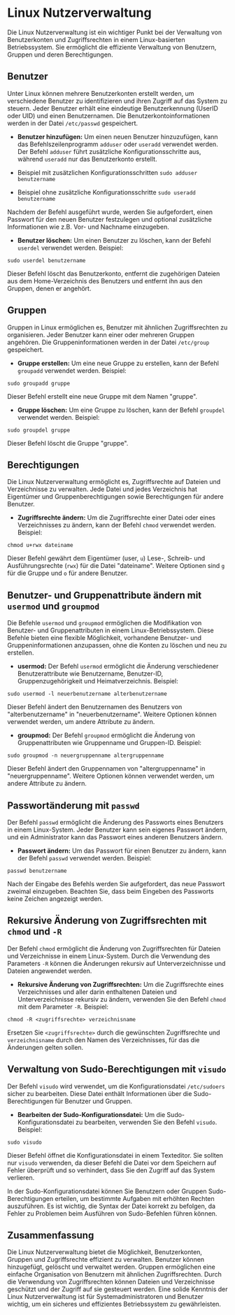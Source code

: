 # Linux Nutzerverwaltung

Die Linux Nutzerverwaltung ist ein wichtiger Punkt bei der Verwaltung von Benutzerkonten und Zugriffsrechten in einem Linux-basierten Betriebssystem. Sie ermöglicht die effiziente Verwaltung von Benutzern, Gruppen und deren Berechtigungen. 

## Benutzer
Unter Linux können mehrere Benutzerkonten erstellt werden, um verschiedene Benutzer zu identifizieren und ihren Zugriff auf das System zu steuern. Jeder Benutzer erhält eine eindeutige Benutzerkennung (UserID oder UID) und einen Benutzernamen. Die Benutzerkontoinformationen werden in der Datei `/etc/passwd` gespeichert. 

- **Benutzer hinzufügen:**
Um einen neuen Benutzer hinzuzufügen, kann das Befehlszeilenprogramm `adduser` oder `useradd` verwendet werden. Der Befehl `adduser` führt zusätzliche Konfigurationsschritte aus, während `useradd` nur das Benutzerkonto erstellt.

- Beispiel mit zusätzlichen Konfigurationsschritten
`sudo adduser benutzername`

- Beispiel ohne zusätzliche Konfigurationsschritte
`sudo useradd benutzername`


Nachdem der Befehl ausgeführt wurde, werden Sie aufgefordert, einen Passwort für den neuen Benutzer festzulegen und optional zusätzliche Informationen wie z.B. Vor- und Nachname einzugeben.

- **Benutzer löschen:**
Um einen Benutzer zu löschen, kann der Befehl `userdel` verwendet werden. Beispiel:

`sudo userdel benutzername`

Dieser Befehl löscht das Benutzerkonto, entfernt die zugehörigen Dateien aus dem Home-Verzeichnis des Benutzers und entfernt ihn aus den Gruppen, denen er angehört.

## Gruppen
Gruppen in Linux ermöglichen es, Benutzer mit ähnlichen Zugriffsrechten zu organisieren. Jeder Benutzer kann einer oder mehreren Gruppen angehören. Die Gruppeninformationen werden in der Datei `/etc/group` gespeichert.

- **Gruppe erstellen:**
Um eine neue Gruppe zu erstellen, kann der Befehl `groupadd` verwendet werden. Beispiel:

`sudo groupadd gruppe`

Dieser Befehl erstellt eine neue Gruppe mit dem Namen "gruppe".

- **Gruppe löschen:**
Um eine Gruppe zu löschen, kann der Befehl `groupdel` verwendet werden. Beispiel:

`sudo groupdel gruppe`

Dieser Befehl löscht die Gruppe "gruppe".

## Berechtigungen
Die Linux Nutzerverwaltung ermöglicht es, Zugriffsrechte auf Dateien und Verzeichnisse zu verwalten. Jede Datei und jedes Verzeichnis hat Eigentümer und Gruppenberechtigungen sowie Berechtigungen für andere Benutzer.

- **Zugriffsrechte ändern:**
Um die Zugriffsrechte einer Datei oder eines Verzeichnisses zu ändern, kann der Befehl `chmod` verwendet werden. Beispiel:

`chmod u+rwx dateiname` 

Dieser Befehl gewährt dem Eigentümer (user, `u`) Lese-, Schreib- und Ausführungsrechte (`rwx`) für die Datei "dateiname". Weitere Optionen sind `g` für die Gruppe und `o` für andere Benutzer.


## Benutzer- und Gruppenattribute ändern mit `usermod` und `groupmod`

Die Befehle `usermod` und `groupmod` ermöglichen die Modifikation von Benutzer- und Gruppenattributen in einem Linux-Betriebssystem. Diese Befehle bieten eine flexible Möglichkeit, vorhandene Benutzer- und Gruppeninformationen anzupassen, ohne die Konten zu löschen und neu zu erstellen.

- **usermod:**
Der Befehl `usermod` ermöglicht die Änderung verschiedener Benutzerattribute wie Benutzername, Benutzer-ID, Gruppenzugehörigkeit und Heimatverzeichnis. Beispiel:

`sudo usermod -l neuerbenutzername alterbenutzername`

Dieser Befehl ändert den Benutzernamen des Benutzers von "alterbenutzername" in "neuerbenutzername". Weitere Optionen können verwendet werden, um andere Attribute zu ändern.

- **groupmod:**
Der Befehl `groupmod` ermöglicht die Änderung von Gruppenattributen wie Gruppenname und Gruppen-ID. Beispiel:

`sudo groupmod -n neuergruppenname altergruppenname`

Dieser Befehl ändert den Gruppennamen von "altergruppenname" in "neuergruppenname". Weitere Optionen können verwendet werden, um andere Attribute zu ändern.

## Passwortänderung mit `passwd`

Der Befehl `passwd` ermöglicht die Änderung des Passworts eines Benutzers in einem Linux-System. Jeder Benutzer kann sein eigenes Passwort ändern, und ein Administrator kann das Passwort eines anderen Benutzers ändern.

- **Passwort ändern:**
Um das Passwort für einen Benutzer zu ändern, kann der Befehl `passwd` verwendet werden. Beispiel:

`passwd benutzername`

Nach der Eingabe des Befehls werden Sie aufgefordert, das neue Passwort zweimal einzugeben. Beachten Sie, dass beim Eingeben des Passworts keine Zeichen angezeigt werden.

## Rekursive Änderung von Zugriffsrechten mit `chmod` und `-R`

Der Befehl `chmod` ermöglicht die Änderung von Zugriffsrechten für Dateien und Verzeichnisse in einem Linux-System. Durch die Verwendung des Parameters `-R` können die Änderungen rekursiv auf Unterverzeichnisse und Dateien angewendet werden.

- **Rekursive Änderung von Zugriffsrechten:**
Um die Zugriffsrechte eines Verzeichnisses und aller darin enthaltenen Dateien und Unterverzeichnisse rekursiv zu ändern, verwenden Sie den Befehl `chmod` mit dem Parameter `-R`. Beispiel:

`chmod -R <zugriffsrechte> verzeichnisname`
    
Ersetzen Sie `<zugriffsrechte>` durch die gewünschten Zugriffsrechte und `verzeichnisname` durch den Namen des Verzeichnisses, für das die Änderungen gelten sollen.

## Verwaltung von Sudo-Berechtigungen mit `visudo`

Der Befehl `visudo` wird verwendet, um die Konfigurationsdatei `/etc/sudoers` sicher zu bearbeiten. Diese Datei enthält Informationen über die Sudo-Berechtigungen für Benutzer und Gruppen.

- **Bearbeiten der Sudo-Konfigurationsdatei:**
Um die Sudo-Konfigurationsdatei zu bearbeiten, verwenden Sie den Befehl `visudo`. Beispiel:

`sudo visudo`

Dieser Befehl öffnet die Konfigurationsdatei in einem Texteditor. Sie sollten nur `visudo` verwenden, da dieser Befehl die Datei vor dem Speichern auf Fehler überprüft und so verhindert, dass Sie den Zugriff auf das System verlieren.

In der Sudo-Konfigurationsdatei können Sie Benutzern oder Gruppen Sudo-Berechtigungen erteilen, um bestimmte Aufgaben mit erhöhten Rechten auszuführen. Es ist wichtig, die Syntax der Datei korrekt zu befolgen, da Fehler zu Problemen beim Ausführen von Sudo-Befehlen führen können.



## Zusammenfassung
Die Linux Nutzerverwaltung bietet die Möglichkeit, Benutzerkonten, Gruppen und Zugriffsrechte effizient zu verwalten. Benutzer können hinzugefügt, gelöscht und verwaltet werden. Gruppen ermöglichen eine einfache Organisation von Benutzern mit ähnlichen Zugriffsrechten. Durch die Verwendung von Zugriffsrechten können Dateien und Verzeichnisse geschützt und der Zugriff auf sie gesteuert werden. Eine solide Kenntnis der Linux Nutzerverwaltung ist für Systemadministratoren und Benutzer wichtig, um ein sicheres und effizientes Betriebssystem zu gewährleisten.